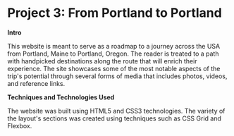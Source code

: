 # Project 3: From Portland to Portland

**Intro**

This website is meant to serve as a roadmap to a journey across the USA from Portland, Maine to Portland, Oregon. The reader is treated to a path with handpicked destinations along the route that will enrich their experience. The site showcases some of the most notable aspects of the trip's potential through several forms of media that includes photos, videos, and reference links.

**Techniques and Technologies Used**

The website was built using HTML5 and CSS3 technologies. The variety of the layout's sections was created using techniques such as CSS Grid and Flexbox.